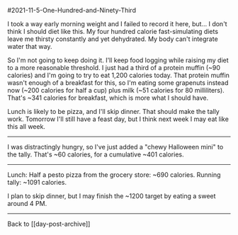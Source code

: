 #2021-11-5-One-Hundred-and-Ninety-Third

I took a way early morning weight and I failed to record it here, but...  I don't think I should diet like this.  My four hundred calorie fast-simulating diets leave me thirsty constantly and yet dehydrated.  My body can't integrate water that way.

So I'm not going to keep doing it.  I'll keep food logging while raising my diet to a more reasonable threshold.  I just had a third of a protein muffin (~90 calories) and I'm going to try to eat 1,200 calories today.  That protein muffin wasn't enough of a breakfast for this, so I'm eating some grapenuts instead now (~200 calories for half a cup) plus milk (~51 calories for 80 milliliters).  That's ~341 calories for breakfast, which is more what I should have.

Lunch is likely to be pizza, and I'll skip dinner.  That should make the tally work.  Tomorrow I'll still have a feast day, but I think next week I may eat like this all week.

---
I was distractingly hungry, so I've just added a "chewy Halloween mini" to the tally.  That's ~60 calories, for a cumulative ~401 calories.

---
Lunch: Half a pesto pizza from the grocery store: ~690 calories.  Running tally:  ~1091 calories.

I plan to skip dinner, but I may finish the ~1200 target by eating a sweet around 4 PM.

---
Back to [[day-post-archive]]